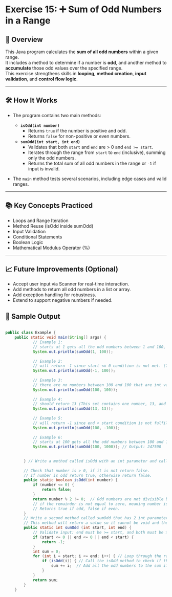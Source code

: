 # Exercise 15: ➕ Sum of Odd Numbers in a Range

## 📝 Overview

This Java program calculates the **sum of all odd numbers** within a given range.  
It includes a method to determine if a number is **odd**, and another method to **accumulate** 
those odd values over the specified range.  
This exercise strengthens skills in **looping**, **method creation**, **input validation**, and **control flow logic**.

---

## 🛠️ How It Works

- The program contains two main methods:
    - **`isOdd(int number)`**
        - Returns `true` if the number is positive and odd.
        - Returns `false` for non-positive or even numbers.
    - **`sumOdd(int start, int end)`**
        - Validates that both `start` and `end` are > 0 and `end >= start`.
        - Iterates through the range from `start` to `end` (inclusive), summing only the odd numbers.
        - Returns the total sum of all odd numbers in the range or `-1` if input is invalid.

- The `main` method tests several scenarios, including edge cases and valid ranges.

---

## 📚 Key Concepts Practiced
- Loops and Range Iteration
- Method Reuse (isOdd inside sumOdd)
- Input Validation
- Conditional Statements
- Boolean Logic
- Mathematical Modulus Operator (%)

---

## 📈 Future Improvements (Optional)
- Accept user input via Scanner for real-time interaction.
- Add methods to return all odd numbers in a list or array.
- Add exception handling for robustness.
- Extend to support negative numbers if needed.

## 🚀 Sample Output

```java

public class Example {
    public static void main(String[] args) {
            // Example 1:
            // starts at 1 gets all the odd numbers between 1 and 100, and adds them all up to get value Output: 2500
            System.out.println(sumOdd(1, 100));
    
            // Example 2:
            // will return -1 since start <= 0 condition is not met. (Invalid start)
            System.out.println(sumOdd(-1, 100));
    
            // Example 3:
            // there are no numbers between 100 and 100 that are int values that are odd, so there this will return 0 or none.
            System.out.println(sumOdd(100, 100));
    
            // Example 4:
            // should return 13 (This set contains one number, 13, and it is odd). (Single odd number in range)
            System.out.println(sumOdd(13, 13));
    
            // Example 5:
            // will return -1 since end < start condition is not fulfilled. Output: -1 (Invalid range: end < start)
            System.out.println(sumOdd(100, -100));
    
            // Example 6: 
            // starts at 100 gets all the odd numbers between 100 and 1000, and adds them all up to get value 247500
            System.out.println(sumOdd(100, 1000)); // Output: 247500
    
    
        } // Write a method called isOdd with an int parameter and call it number. The method needs to return a boolean.
    
        // Check that number is > 0, if it is not return false.
        // If number is odd return true, otherwise return false.
        public static boolean isOdd(int number) {
            if (number <= 0) {
                return false;
            }
            return number % 2 != 0;  // Odd numbers are not divisible by two w/o a remainder, this logic says
            // if the remainder is not equal to zero, meaning number is not divisible by two, it is an odd #.
            // Returns true if odd, false if even.
        }
        // Write a second method called sumOdd that has 2 int parameters start and end, which represent a range of numbers.
        // This method will return a value so it cannot be void and the answer is not t/f, so cannot be boolean return type.
        public static int sumOdd (int start, int end) {
            // Validate input: end must be >= start, and both must be > 0
            if (start <= 0 || end <= 0 || end < start) {
                return -1;
            }
            int sum = 0;
            for (int i = start; i <= end; i++) { // Loop through the range that the user passes in the code for start and end
                if (isOdd(i)) { // Call the isOdd method to check if the number is odd. I being the place-holder value
                    sum += i;  // Add all the odd numbers to the sum if this condition is met.
                }
            }
            return sum;
        }
    }